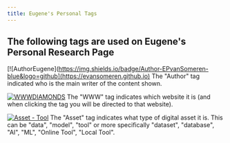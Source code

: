 ```yaml
---
title: Eugene's Personal Tags
---
```


## The following tags are used on Eugene's Personal Research Page
[![AuthorEugene](https://img.shields.io/badge/Author-EPvanSomeren-blue&logo=github](https://evansomeren.github.io) The "Author" tag indicated who is the main writer of the content shown.

[![WWWDIAMONDS](https://img.shields.io/badge/WWW-DIAMONDS-blue&logo=writedotas)](https://diamonds.tno.nl) The "WWW" tag indicates which website it is (and when clicking the tag you will be directed to that website).

[![Asset - Tool](https://img.shields.io/badge/Asset--Type-Tool-Red?logo=academia&logoColor=red&color=red)](https://evansomeren.github.io/tags) The "Asset" tag indicates what type of digital asset it is. This can be "data", "model", "tool" or more specifically "dataset", "database", "AI", "ML", "Online Tool", "Local Tool".
